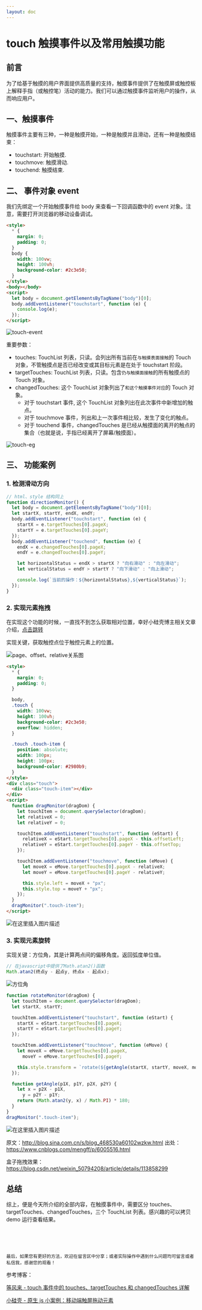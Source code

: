 ```yaml
---
layout: doc
---
```


# touch 触摸事件以及常用触摸功能

## 前言

为了给基于触摸的用户界面提供高质量的支持，触摸事件提供了在触摸屏或触控板上解释手指（或触控笔）活动的能力。我们可以通过触摸事件监听用户的操作，从而响应用户。

## 一、触摸事件

触摸事件主要有三种，一种是触摸开始，一种是触摸并且滑动，还有一种是触摸结束：

- touchstart: 开始触摸.
- touchmove: 触摸滑动.
- touchend: 触摸结束.

## 二、 事件对象 event

我们先绑定一个开始触摸事件给 body 来查看一下回调函数中的 event 对象。注意，需要打开浏览器的移动设备调试。

```html
<style>
  * {
    margin: 0;
    padding: 0;
  }
  body {
    width: 100vw;
    height: 100vh;
    background-color: #2c3e50;
  }
</style>
<body></body>
<script>
  let body = document.getElementsByTagName("body")[0];
  body.addEventListener("touchstart", function (e) {
    console.log(e);
  });
</script>
```

![touch-event](../../public/images-blog/js/20210702160645344.png)

重要参数：

- touches: TouchList 列表，只读。会列出所有当前在`与触摸表面接触`的 Touch 对象，不管触摸点是否已经改变或其目标元素是在处于 touchstart 阶段。
- targetTouches: TouchList 列表，只读。包含`仍与触摸面接触`的所有触摸点的 Touch 对象。
- changedTouches: 这个 TouchList 对象列出了`和这个触摸事件对应`的 Touch 对象。
  - 对于 touchstart 事件, 这个 TouchList 对象列出在此次事件中新增加的触点。
  - 对于 touchmove 事件，列出和上一次事件相比较，发生了变化的触点。
  - 对于 touchend 事件，changedTouches 是已经从触摸面的离开的触点的集合（也就是说，手指已经离开了屏幕/触摸面）。

![touch-eg](/images/blog/js/20210702160714304.png)

## 三、 功能案例

### 1. 检测滑动方向

```js
// html、style 结构同上
function directionMonitor() {
  let body = document.getElementsByTagName("body")[0];
  let startX, startY, endX, endY;
  body.addEventListener("touchstart", function (e) {
    startX = e.targetTouches[0].pageX;
    startY = e.targetTouches[0].pageY;
  });
  body.addEventListener("touchend", function (e) {
    endX = e.changedTouches[0].pageX;
    endY = e.changedTouches[0].pageY;

    let horizontalStatus = endX > startX ? "向右滑动" : "向左滑动";
    let verticalStatus = endY > startY ? "向下滑动" : "向上滑动";

    console.log(`当前的操作：${horizontalStatus},${verticalStatus}`);
  });
}
```

### 2. 实现元素拖拽

在实现这个功能的时候，一直找不到怎么获取相对位置，幸好小硅壳博主相关文章介绍，[点击跳转](https://blog.csdn.net/weixin_50794208/article/details/113858299)

实现关键，获取触控点位于触控元素上的位置。

![page、offset、relative关系图](/images/blog/js/20210702162406823.png)

```html
<style>
  * {
    margin: 0;
    padding: 0;
  }

  body,
  .touch {
    width: 100vw;
    height: 100vh;
    background-color: #2c3e50;
    overflow: hidden;
  }

  .touch .touch-item {
    position: absolute;
    width: 100px;
    height: 100px;
    background-color: #2980b9;
  }
</style>
<div class="touch">
  <div class="touch-item"></div>
</div>
<script>
  function dragMonitor(dragDom) {
    let touchItem = document.querySelector(dragDom);
    let relativeX = 0;
    let relativeY = 0;

    touchItem.addEventListener("touchstart", function (eStart) {
      relativeX = eStart.targetTouches[0].pageX - this.offsetLeft;
      relativeY = eStart.targetTouches[0].pageY - this.offsetTop;
    });

    touchItem.addEventListener("touchmove", function (eMove) {
      let moveX = eMove.targetTouches[0].pageX - relativeX;
      let moveY = eMove.targetTouches[0].pageY - relativeY;

      this.style.left = moveX + "px";
      this.style.top = moveY + "px";
    });
  }
  dragMonitor(".touch-item");
</script>
```

![在这里插入图片描述](/images/blog/js/20210702160729699.gif)

### 3. 实现元素旋转

实现关键：方位角，其是计算两点间的偏移角度。返回弧度单位值。

```js
// 在javascript中提供了Math.atan2()函数
Math.atan2(终点y - 起点y, 终点x - 起点x);
```

![方位角](/images/blog/js/20210702162754807.jpg)

```js
function rotateMonitor(dragDom) {
  let touchItem = document.querySelector(dragDom);
  let startX, startY;

  touchItem.addEventListener("touchstart", function (eStart) {
    startX = eStart.targetTouches[0].pageX;
    startY = eStart.targetTouches[0].pageY;
  });

  touchItem.addEventListener("touchmove", function (eMove) {
    let moveX = eMove.targetTouches[0].pageX,
      moveY = eMove.targetTouches[0].pageY;

    this.style.transform = `rotate(${getAngle(startX, startY, moveX, moveY)}deg)`;
  });

  function getAngle(p1X, p1Y, p2X, p2Y) {
    let x = p2X - p1X,
      y = p2Y - p1Y;
    return (Math.atan2(y, x) / Math.PI) * 180;
  }
}
dragMonitor(".touch-item");
```

![在这里插入图片描述](/images/blog/js/20210702160740546.gif)

原文：http://blog.sina.com.cn/s/blog_468530a60102wzkw.html
出处：https://www.cnblogs.com/mengff/p/6005516.html

盒子拖拽效果：https://blog.csdn.net/weixin_50794208/article/details/113858299

## 总结

综上，便是今天所介绍的全部内容，在触摸事件中，需要区分 touches、targetTouches、changedTouches，三个 TouchList 列表。感兴趣的可以拷贝 demo 运行查看结果。

<br />
<br />
<br />

`最后，如果您有更好的方法，欢迎在留言区中分享；或者实际操作中遇到什么问题均可留言或者私信我，感谢您的观看！`

参考博客：

[等风来 - touch 事件中的 touches、targetTouches 和 changedTouches 详解](https://www.cnblogs.com/mengff/p/6005516.html)

[小硅壳 - 原生 js 小案例：移动端触屏拖动元素](https://blog.csdn.net/weixin_50794208/article/details/113858299)
